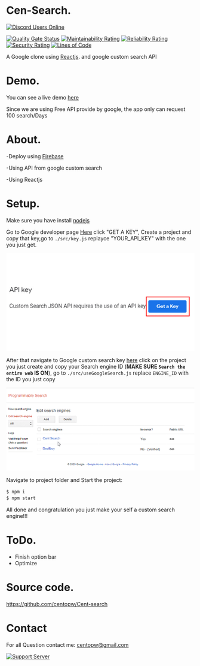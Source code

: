 
Cen-Search.
=============
[![Discord Users Online](https://discordapp.com/api/guilds/483209992980135936/widget.png?style=shield)](https://discord.gg/BVu2SaC)

[![Quality Gate Status](https://sonarcloud.io/api/project_badges/measure?project=centopw_Cent-search&metric=alert_status)](https://sonarcloud.io/dashboard?id=ccentopw_Cent-search)
[![Maintainability Rating](https://sonarcloud.io/api/project_badges/measure?project=centopw_Cent-search&metric=sqale_rating)](https://sonarcloud.io/dashboard?id=centopw_Cent-search)
[![Reliability Rating](https://sonarcloud.io/api/project_badges/measure?project=centopw_Cent-search&metric=reliability_rating)](https://sonarcloud.io/dashboard?id=centopw_Cent-search)
[![Security Rating](https://sonarcloud.io/api/project_badges/measure?project=centopw_Cent-search&metric=security_rating)](https://sonarcloud.io/dashboard?id=centopw_Cent-search)
[![Lines of Code](https://sonarcloud.io/api/project_badges/measure?project=centopw_Cent-search&metric=ncloc)](https://sonarcloud.io/dashboard?id=centopw_Cent-search)

A Google clone using [Reactjs](https://reactjs.org/). and google custom search API

Demo.
=============
 You can see a live demo [here](https://cent-search.web.app)
 
 Since we are using Free API provide by google, the app only can request 100 search/Days
 
About.
=============

-Deploy using [Firebase](https://firebase.google.com/) 

-Using API from google custom search

-Using Reactjs

Setup.
=============

Make sure you have install [nodejs](https://nodejs.org)

Go to Google developer page [Here](https://developers.google.com/custom-search/v1/overview#api_key)  click "GET A KEY", Create a project and copy that key,go to ``./src/key.js`` replayce "YOUR_API_KEY" with the one you just get.

![Tut](https://github.com/centopw/Cent-search/blob/master/image/ezgif.com-gif-maker%20(1).gif)

After that navigate to Google custom search key [here](https://cse.google.com/cse/all) click on the project you just create and copy your Search engine ID (<b>MAKE SURE ``Search the entire web`` IS ON</b>), go to ``./src/useGoogleSearch.js`` replace ``ENGINE_ID`` with the ID you just copy

![Tut](https://github.com/centopw/Cent-search/blob/master/image/ezgif.com-crop.gif)


Navigate to project folder and Start the project:

   ```js
   $ npm i
   $ npm start
   ```
   
All done and congratulation you just make your self a custom search engine!!!

ToDo.
====

 - Finish option bar
 - Optimize
 
 
Source code.
===========

https://github.com/centopw/Cent-search

Contact
=======
For all Question contact me:
centopw@gmail.com


[![Support Server](https://discordapp.com/api/guilds/483209992980135936/widget.png?style=banner3)](https://discord.gg/BVu2SaC)
